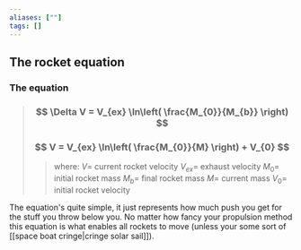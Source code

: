 ```yaml
---
aliases: [""]
tags: []
---
```


## The rocket equation

### The equation

> ### $$ \Delta V = V_{ex} \ln\left( \frac{M_{0}}{M_{b}} \right) $$ 
> ### $$ V = V_{ex} \ln\left( \frac{M_{0}}{M} \right) + V_{0} $$ 
>> where:
>> $V=$ current rocket velocity
>> $V_{ex}=$ exhaust velocity
>> $M_{0}=$ initial rocket mass
>> $M_{b}=$ final rocket mass
>> $M=$ current mass
>> $V_{0}=$ initial rocket velocity

The equation's quite simple, it just represents how much push you get for the stuff you throw below you. No matter how fancy your propulsion method this equation is what enables all rockets to move (unless your some sort of [[space boat cringe|cringe solar sail]]).
